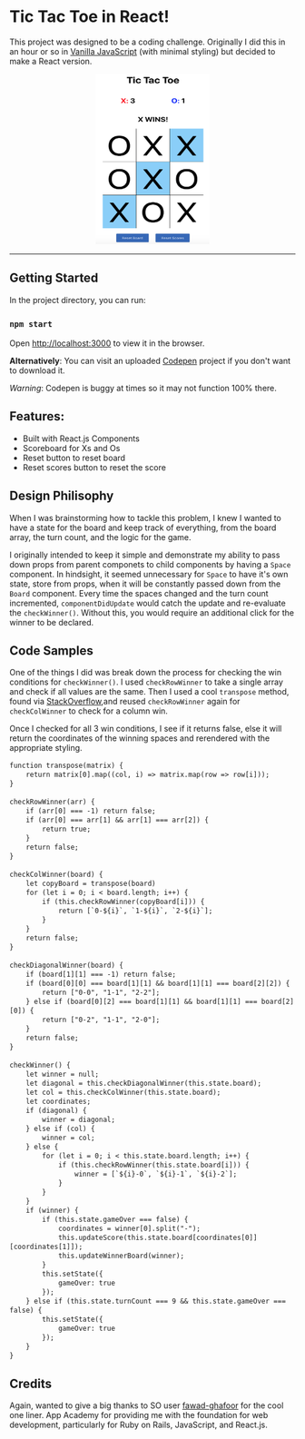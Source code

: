 # Tic Tac Toe in React!

This project was designed to be a coding challenge. Originally I did this in an hour or so in [Vanilla JavaScript](https://codepen.io/cyippiy/pen/JQRpYz?editors=1111) (with minimal styling) but decided to make a React version. 

<div align="center">
<img src="src/demo.png" width="200px" height="300px" />
</div>

---

## Getting Started
In the project directory, you can run:

### `npm start`

Open [http://localhost:3000](http://localhost:3000) to view it in the browser.

**Alternatively**:
You can visit an uploaded [Codepen](https://codepen.io/cyippiy/project/full/ArWPnW) project if you don't want to download it.

*Warning*: Codepen is buggy at times so it may not function 100% there.

## Features:

* Built with React.js Components
* Scoreboard for Xs and Os
* Reset button to reset board
* Reset scores button to reset the score

## Design Philisophy

When I was brainstorming how to tackle this problem, I knew I wanted to have a state for the board and keep track of everything, from the board array, the turn count, and the logic for the game.

I originally intended to keep it simple and demonstrate my ability to pass down props from parent componets to child components by having a `Space` component. In hindsight, it seemed unnecessary for `Space` to have it's own state, store from props, when it will be constantly passed down from the `Board` component. Every time the spaces changed and the turn count incremented, `componentDidUpdate` would catch the update and re-evaluate the `checkWinner()`. Without this, you would require an additional click for the winner to be declared.
## Code Samples

One of the things I did was break down the process for checking the win conditions for `checkWinner()`. I used `checkRowWinner` to take a single array and check if all values are the same. Then I used a cool `transpose` method, found via [StackOverflow](https://stackoverflow.com/users/583651/fawad-ghafoor),and reused `checkRowWinner` again for `checkColWinner` to check for a column win.

Once I checked for all 3 win conditions, I see if it returns false, else it will return the coordinates of the winning spaces and rerendered with the appropriate styling.
```
function transpose(matrix) {
    return matrix[0].map((col, i) => matrix.map(row => row[i]));
}

checkRowWinner(arr) {
    if (arr[0] === -1) return false;
    if (arr[0] === arr[1] && arr[1] === arr[2]) {
        return true;
    }
    return false;
}

checkColWinner(board) {
    let copyBoard = transpose(board)
    for (let i = 0; i < board.length; i++) {
        if (this.checkRowWinner(copyBoard[i])) {
            return [`0-${i}`, `1-${i}`, `2-${i}`];
        }
    }
    return false;
}

checkDiagonalWinner(board) {
    if (board[1][1] === -1) return false;
    if (board[0][0] === board[1][1] && board[1][1] === board[2][2]) {
        return ["0-0", "1-1", "2-2"];
    } else if (board[0][2] === board[1][1] && board[1][1] === board[2][0]) {
        return ["0-2", "1-1", "2-0"];
    }
    return false;
}

checkWinner() {
    let winner = null;
    let diagonal = this.checkDiagonalWinner(this.state.board);
    let col = this.checkColWinner(this.state.board);
    let coordinates;
    if (diagonal) {
        winner = diagonal;
    } else if (col) {
        winner = col;
    } else {
        for (let i = 0; i < this.state.board.length; i++) {
            if (this.checkRowWinner(this.state.board[i])) {
                winner = [`${i}-0`, `${i}-1`, `${i}-2`];
            }
        }
    }
    if (winner) {
        if (this.state.gameOver === false) {
            coordinates = winner[0].split("-");
            this.updateScore(this.state.board[coordinates[0]][coordinates[1]]);
            this.updateWinnerBoard(winner);
        }
        this.setState({
            gameOver: true
        });
    } else if (this.state.turnCount === 9 && this.state.gameOver === false) {
        this.setState({
            gameOver: true
        });
    }
}
```

## Credits

Again, wanted to give a big thanks to SO user [fawad-ghafoor](https://stackoverflow.com/users/583651/fawad-ghafoor) for the cool one liner. App Academy for providing me with the foundation for web development, particularly for Ruby on Rails, JavaScript, and React.js.